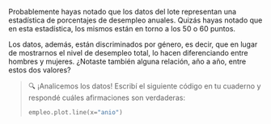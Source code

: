 Probablemente hayas notado que los datos del lote representan una estadística de porcentajes de desempleo anuales. Quizás hayas notado que en esta estadística, los mismos están en torno a los 50 o 60 puntos.

Los datos, además, están discriminados por género, es decir, que en lugar de mostrarnos el nivel de desempleo total, lo hacen diferenciando entre hombres y mujeres. ¿Notaste también alguna relación, año a año, entre estos dos valores?

> :mag: ¡Analicemos los datos! Escribí el siguiente código en tu cuaderno y respondé cuáles afirmaciones son verdaderas:
>
> ```python
> empleo.plot.line(x="anio")
> ```
